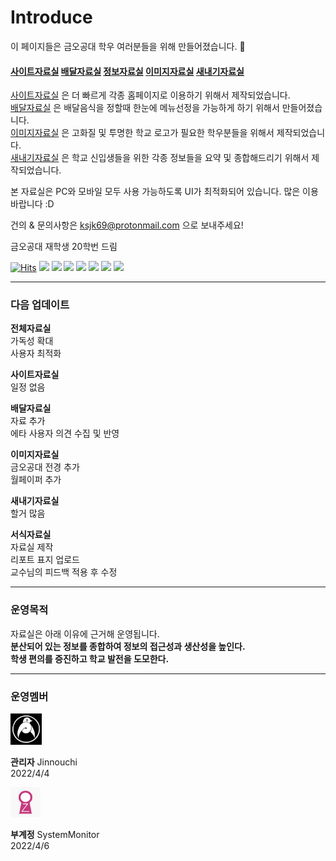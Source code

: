 # Introduce
이 페이지들은 금오공대 학우 여러분들을 위해 만들어졌습니다. 🌻

#### [사이트자료실](https://github.com/Htmla69/Kumoh_In7/blob/main/Site.md) [배달자료실](https://github.com/Htmla69/Kumoh_In7/blob/main/Food.md#%EA%B8%88%EC%98%A4%EA%B3%B5%EB%8C%80-%EB%B0%B0%EB%8B%AC%EC%9E%90%EB%A3%8C%EC%8B%A4) [정보자료실](https://github.com/Htmla69/Kumoh_In7/blob/main/Information.md#%EA%B8%88%EC%98%A4%EA%B3%B5%EA%B3%BC%EB%8C%80%ED%95%99%EA%B5%90-%EC%A0%95%EB%B3%B4-%EC%9E%90%EB%A3%8C%EC%8B%A4) [이미지자료실](https://github.com/Htmla69/Kumoh_In7/blob/main/Image.md) [새내기자료실](https://github.com/Htmla69/Kumoh_In7/blob/main/Beginner.md)

[사이트자료실](https://github.com/Htmla69/Kumoh_In7/blob/main/Site.md) 은 더 빠르게 각종 홈페이지로 이용하기 위해서 제작되었습니다.  
[배달자료실](https://github.com/Htmla69/Kumoh_In7/blob/main/Food.md#%EA%B8%88%EC%98%A4%EA%B3%B5%EB%8C%80-%EB%B0%B0%EB%8B%AC%EC%9E%90%EB%A3%8C%EC%8B%A4) 은 배달음식을 정할때 한눈에 메뉴선정을 가능하게 하기 위해서 만들어졌습니다.  
[이미지자료실](https://github.com/Htmla69/Kumoh_In7/blob/main/Image.md) 은 고화질 및 투명한 학교 로고가 필요한 학우분들을 위해서 제작되었습니다.  
[새내기자료실](https://github.com/Htmla69/Kumoh_In7/blob/main/Beginner.md) 은 학교 신입생들을 위한 각종 정보들을 요약 및 종합해드리기 위해서 제작되었습니다.

본 자료실은 PC와 모바일 모두 사용 가능하도록 UI가 최적화되어 있습니다. 많은 이용 바랍니다 :D

건의 & 문의사항은 ksjk69@protonmail.com 으로 보내주세요!

금오공대 재학생 20학번 드림

[![Hits](https://hits.seeyoufarm.com/api/count/incr/badge.svg?url=https%3A%2F%2Fgithub.com%2FHtmla69%2FKumoh_In7%2Fblob%2Fmain%2FReadme.md&count_bg=%23FF1D1D&title_bg=%23000000&icon=github.svg&icon_color=%23E7E7E7&title=%EC%9D%B4%EC%9A%A9%EC%9E%90%EC%88%98&edge_flat=true)](https://hits.seeyoufarm.com)
<img src="https://img.shields.io/badge/Vivaldi-EF3939?style=flat-square&logo=Vivaldi&logoColor=white"/>
<img src="https://img.shields.io/badge/Opera-FF1B2D?style=flat-square&logo=Opera&logoColor=white"/>
<img src="https://img.shields.io/badge/Firefox-FF7139?style=flat-square&logo=FirefoxBrowser&logoColor=white"/>
<img src="https://img.shields.io/badge/Edge-0078D7?style=flat-square&logo=MicrosoftEdge&logoColor=white"/>
<img src="https://img.shields.io/badge/Chrome-4285F4?style=flat-square&logo=GoogleChrome&logoColor=white"/>
<img src="https://img.shields.io/badge/Tor-7D4698?style=flat-square&logo=Torbrowser&logoColor=white"/>
<img src="https://img.shields.io/badge/Safari-000000?style=flat-square&logo=Safari&logoColor=white"/>

---
### 다음 업데이트
**전체자료실**  
가독성 확대  
사용자 최적화  

**사이트자료실**  
일정 없음  

**배달자료실**   
자료 추가  
에타 사용자 의견 수집 및 반영  

**이미지자료실**  
금오공대 전경 추가  
월페이퍼 추가  

**새내기자료실**  
할거 많음  

**서식자료실**  
자료실 제작  
리포트 표지 업로드  
교수님의 피드백 적용 후 수정  

---
### 운영목적
자료실은 아래 이유에 근거해 운영됩니다.  
**분산되어 있는 정보를 종합하여 정보의 접근성과 생산성을 높인다.**  
**학생 편의를 증진하고 학교 발전을 도모한다.**

---
### 운영멤버
<img src = "https://github.com/Htmla69/Kumoh_In7/blob/main/Images/%EA%B4%80%EB%A6%AC%EC%9E%90%20%EC%82%AC%EC%A7%84.png" width="10%" height="10%">

**관리자** Jinnouchi  
2022/4/4

<img src = "https://github.com/Htmla69/Kumoh_In7/blob/main/Images/%EC%8B%9C%EC%8A%A4%ED%85%9C%EB%AA%A8%EB%8B%88%ED%84%B0%20%EC%82%AC%EC%A7%84.jpg" width="9.5%" height="9.5%">

**부계정** SystemMonitor  
2022/4/6
